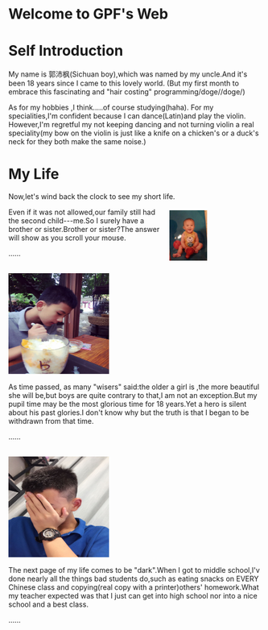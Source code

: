 
<h1> Welcome to GPF's Web
<h1>Self Introduction</h1>
<p>My name is 郭沛枫(Sichuan boy),which was named by my uncle.And it's been 18 years since I came to this lovely world.
(But my first month to embrace this fascinating and "hair costing" programming/doge//doge/)</p>
<p>As for my hobbies ,I think.....of course studying(haha). For my specialities,I'm confident because I can dance(Latin)and play the violin.
 However,I'm regretful my not keeping dancing and not turning violin a real speciality(my bow on the violin is just like a knife on a chicken's or a duck's neck for they both make the same noise.)</p>
<h1> My Life </h1>
<p>Now,let's wind back the clock to see my short life.</p>

<p style="width:400px;">
    <img src="1.jpg" align="right" "width="100" height="100" hspace="5" vspace="5" >         
    Even if it was not allowed,our family still had the second child---me.So I surely have a brother or sister.Brother or sister?The answer will show as you scroll your mouse.
</p>

<p>......</p>
<p></p><br>

<img src="2.jpg" width="200" height="200">
<p>As time passed, as many "wisers" said:the older a girl is ,the more beautiful she will be,but boys are quite contrary to that,I am not an exception.But my pupil time may be the most glorious time for 18 years.Yet a hero is silent about his past glories.I don't know why but the truth is that I began to be withdrawn from that time.</p>

<p>......</p>
<p></p><br>

<img src="3.jpg" width="200" height="200">
<p>The next page of my life comes to be "dark".When I got to middle school,I'v done nearly all the things bad students do,such as eating snacks on EVERY Chinese class and copying(real copy with a printer)others' homework.What my teacher expected was that I just can get into high school nor into a nice school and a best class.</p>

<p>......</p>
<p></p><br>


